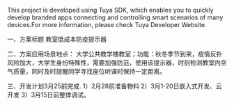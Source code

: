 This project is developed using Tuya SDK, which enables you to quickly develop branded apps connecting and controlling smart scenarios of many devices.For more information, please check Tuya Developer Website.

一、方案标题
教室低成本防疫提示器

二、方案应用场景地点：
大学公共教学楼教室；功能：秋冬季节到来，疫情反扑风险加大，大学生身份特殊性，需要加强防范，使用该提示器，时刻检测教室内空气质量，同时及时提醒同学寻找座位听课时保持一定距离。

三、开发计划3月25前完成.
1）2月28前准备物料
2）3月1-20日嵌入式开发、云开发
3）3月15日前整体调试。

